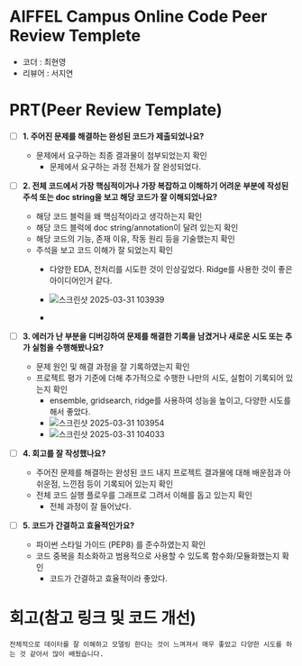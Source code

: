 # AIFFEL Campus Online Code Peer Review Templete
- 코더 : 최현영
- 리뷰어 : 서지연


# PRT(Peer Review Template)
- [ ]  **1. 주어진 문제를 해결하는 완성된 코드가 제출되었나요?**
    - 문제에서 요구하는 최종 결과물이 첨부되었는지 확인
        - 문제에서 요구하는 과정 전체가 잘 완성되었다. 
    
- [ ]  **2. 전체 코드에서 가장 핵심적이거나 가장 복잡하고 이해하기 어려운 부분에 작성된 
주석 또는 doc string을 보고 해당 코드가 잘 이해되었나요?**
    - 해당 코드 블럭을 왜 핵심적이라고 생각하는지 확인
    - 해당 코드 블럭에 doc string/annotation이 달려 있는지 확인
    - 해당 코드의 기능, 존재 이유, 작동 원리 등을 기술했는지 확인
    - 주석을 보고 코드 이해가 잘 되었는지 확인
        - 다양한 EDA, 전처리를 시도한 것이 인상깊었다. Ridge를 사용한 것이 좋은 아이디어인거 같다.
        - ![스크린샷 2025-03-31 103939](https://github.com/user-attachments/assets/dec50142-b61b-45c0-9663-d349137dc8b4)

        - 
- [ ]  **3. 에러가 난 부분을 디버깅하여 문제를 해결한 기록을 남겼거나
새로운 시도 또는 추가 실험을 수행해봤나요?**
    - 문제 원인 및 해결 과정을 잘 기록하였는지 확인
    - 프로젝트 평가 기준에 더해 추가적으로 수행한 나만의 시도, 
    실험이 기록되어 있는지 확인
        - ensemble, gridsearch, ridge를 사용하여 성능을 높이고, 다양한 시도를 해서 좋았다.
        - ![스크린샷 2025-03-31 103954](https://github.com/user-attachments/assets/138b622d-36e0-4902-b0e0-3bd4e2e1b23b)
        - ![스크린샷 2025-03-31 104033](https://github.com/user-attachments/assets/0fe35ec4-0f41-41ee-bd0e-54ace3435b96)


        
- [ ]  **4. 회고를 잘 작성했나요?**
    - 주어진 문제를 해결하는 완성된 코드 내지 프로젝트 결과물에 대해
    배운점과 아쉬운점, 느낀점 등이 기록되어 있는지 확인
    - 전체 코드 실행 플로우를 그래프로 그려서 이해를 돕고 있는지 확인
        - 전체 과정이 잘 들어났다. 
        
- [ ]  **5. 코드가 간결하고 효율적인가요?**
    - 파이썬 스타일 가이드 (PEP8) 를 준수하였는지 확인
    - 코드 중복을 최소화하고 범용적으로 사용할 수 있도록 함수화/모듈화했는지 확인
        - 코드가 간결하고 효율적이라 좋았다. 


# 회고(참고 링크 및 코드 개선)
```
전체적으로 데이터를 잘 이해하고 모델링 한다는 것이 느껴져서 매우 좋았고 다양한 시도를 하는 것 같아서 많이 배웠습니다. 
```
